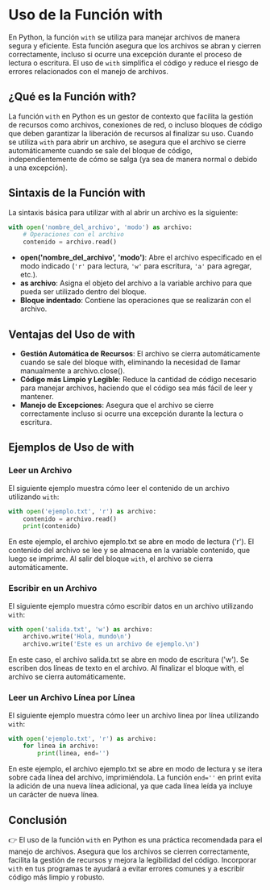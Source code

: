 # Uso de la Función with
En Python, la función `with` se utiliza para manejar archivos de manera segura y eficiente. Esta función asegura que los archivos se abran y cierren correctamente, incluso si ocurre una excepción durante el proceso de lectura o escritura. El uso de `with` simplifica el código y reduce el riesgo de errores relacionados con el manejo de archivos.

## ¿Qué es la Función with?
La función `with` en Python es un gestor de contexto que facilita la gestión de recursos como archivos, conexiones de red, o incluso bloques de código que deben garantizar la liberación de recursos al finalizar su uso. Cuando se utiliza `with` para abrir un archivo, se asegura que el archivo se cierre automáticamente cuando se sale del bloque de código, independientemente de cómo se salga (ya sea de manera normal o debido a una excepción).

## Sintaxis de la Función with
La sintaxis básica para utilizar with al abrir un archivo es la siguiente:

```python
with open('nombre_del_archivo', 'modo') as archivo:
    # Operaciones con el archivo
    contenido = archivo.read()
```
- **open('nombre_del_archivo', 'modo')**: Abre el archivo especificado en el modo indicado (`'r'` para lectura, `'w'` para escritura, `'a'` para agregar, etc.).
- **as archivo**: Asigna el objeto del archivo a la variable archivo para que pueda ser utilizado dentro del bloque.
- **Bloque indentado**: Contiene las operaciones que se realizarán con el archivo.

## Ventajas del Uso de with
- **Gestión Automática de Recursos**: El archivo se cierra automáticamente cuando se sale del bloque with, eliminando la necesidad de llamar manualmente a archivo.close().
- **Código más Limpio y Legible**: Reduce la cantidad de código necesario para manejar archivos, haciendo que el código sea más fácil de leer y mantener.
- **Manejo de Excepciones**: Asegura que el archivo se cierre correctamente incluso si ocurre una excepción durante la lectura o escritura.

## Ejemplos de Uso de with
### Leer un Archivo
El siguiente ejemplo muestra cómo leer el contenido de un archivo utilizando `with`:
```python
with open('ejemplo.txt', 'r') as archivo:
    contenido = archivo.read()
    print(contenido)
```
En este ejemplo, el archivo ejemplo.txt se abre en modo de lectura ('r'). El contenido del archivo se lee y se almacena en la variable contenido, que luego se imprime. Al salir del bloque `with`, el archivo se cierra automáticamente.

### Escribir en un Archivo
El siguiente ejemplo muestra cómo escribir datos en un archivo utilizando `with`:
```python
with open('salida.txt', 'w') as archivo:
    archivo.write('Hola, mundo\n')
    archivo.write('Este es un archivo de ejemplo.\n')
```
En este caso, el archivo salida.txt se abre en modo de escritura ('w'). Se escriben dos líneas de texto en el archivo. Al finalizar el bloque with, el archivo se cierra automáticamente.

### Leer un Archivo Línea por Línea
El siguiente ejemplo muestra cómo leer un archivo línea por línea utilizando `with`:
```python
with open('ejemplo.txt', 'r') as archivo:
    for linea in archivo:
        print(linea, end='')
```
En este ejemplo, el archivo ejemplo.txt se abre en modo de lectura y se itera sobre cada línea del archivo, imprimiéndola. La función `end=''` en print evita la adición de una nueva línea adicional, ya que cada línea leída ya incluye un carácter de nueva línea.

## Conclusión
👉 El uso de la función `with` en Python es una práctica recomendada para el manejo de archivos. Asegura que los archivos se cierren correctamente, facilita la gestión de recursos y mejora la legibilidad del código. Incorporar `with` en tus programas te ayudará a evitar errores comunes y a escribir código más limpio y robusto.
